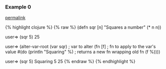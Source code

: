 ### Example 0
[permalink](#example-0)

{% highlight clojure %}
{% raw %}
(defn sqr [n]
  "Squares a number"
  (* n n))

user=> (sqr 5)
25

user=> (alter-var-root
         (var sqr)                     ; var to alter
         (fn [f]                       ; fn to apply to the var's value
           #(do (println "Squaring" %) ; returns a new fn wrapping old fn
                (f %))))

user=> (sqr 5)
Squaring 5
25
{% endraw %}
{% endhighlight %}



